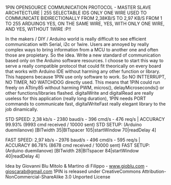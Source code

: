1PIN OPENSOURCE COMMUNICATION PROTOCOL - MASTER SLAVE ARCHITECTURE | 255 SELECTABLE IDS
ONLY ONE WIRE USED TO COMMUNICATE BIDIRECTIONALLY FROM 2,38KB/S TO 2,97 KB/S FROM 1 TO 255 ARDUINOS
YES, ON THE SAME WIRE, YES, WITH ONLY ONE WIRE, AND YES, WITHOUT 1WIRE :P!!

In the makers / DIY / Arduino world is really difficult to see efficient communication with Serial, i2c or 1wire.
Users are annoyed by really complex ways to bring information from a MCU to another one and often those are propietary.
So the idea. Write a new standard of communication based only on the Arduino software resources.
I choose to start this way to serve a really compatible protocol that could fit theorically on every board that works
with Arduino IDE without harming any other function or library. This happens because 1PIN use only software to work.
So NO INTTERRUPT, NO TIMER, NO WATCHDOG directly used. This means that 1PIN could run freely on ATtiny85 without 
harming PWM, micros(), delayMicroseconds() or other functions/libraries flashed. 
digitalWrite and digitalRead are really useless for this application (really long duration), 1PIN needs PORT commands
to communicate fast, digitalWriteFast really elegant library to the job dinamically.

STD SPEED:  2,38 kb/s - 2380 baud/s - 396 cmd/s - 476 req/s | ACCURACY 99.93% (9993 cmd received / 10000 sent)
STD SETUP:  (Arduino duemilanove) [BITwidth 35|BITspacer 105|startWindow 70|readDelay 4]

FAST SPEED: 2,97 kb/s - 2976 baud/s - 496 cmd/s - 595 req/s | ACCURACY 86.78% (8678 cmd received / 10000 sent)
FAST SETUP: (Arduino duemilanove) [BITwidth 28|BITspacer  84|startWindow 40|readDelay 4]

Idea by Giovanni Blu Mitolo & Martino di Filippo - www.gioblu.com - gioscarab@gmail.com
1PIN is released under CreativeCommons Attribution-NonCommercial-ShareAlike 3.0 Unported License





